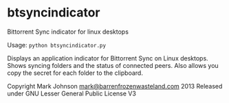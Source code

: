 btsyncindicator
===============

Bittorrent Sync indicator for linux desktops

Usage: `python btsyncindicator.py`

Displays an application indicator for Bittorrent Sync on Linux desktops.
Shows syncing folders and the status of connected peers.
Also allows you copy the secret for each folder to the clipboard.

Copyright Mark Johnson <mark@barrenfrozenwasteland.com> 2013
Released under GNU Lesser General Public License V3


